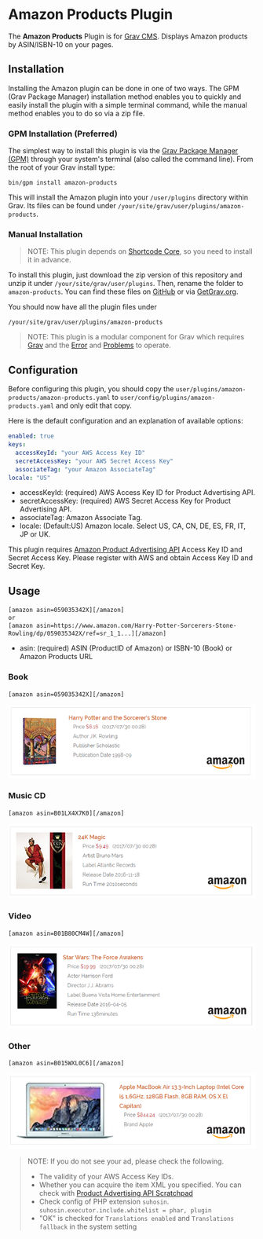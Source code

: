 # Amazon Products Plugin

The **Amazon Products** Plugin is for [Grav CMS](http://github.com/getgrav/grav). Displays Amazon products by ASIN/ISBN-10 on your pages.

## Installation

Installing the Amazon plugin can be done in one of two ways. The GPM (Grav Package Manager) installation method enables you to quickly and easily install the plugin with a simple terminal command, while the manual method enables you to do so via a zip file.

### GPM Installation (Preferred)

The simplest way to install this plugin is via the [Grav Package Manager (GPM)](http://learn.getgrav.org/advanced/grav-gpm) through your system's terminal (also called the command line).  From the root of your Grav install type:

    bin/gpm install amazon-products

This will install the Amazon plugin into your `/user/plugins` directory within Grav. Its files can be found under `/your/site/grav/user/plugins/amazon-products`.

### Manual Installation

> NOTE: This plugin depends on [Shortcode Core](https://github.com/getgrav/grav-plugin-shortcode-core), so you need to install it in advance.

To install this plugin, just download the zip version of this repository and unzip it under `/your/site/grav/user/plugins`. Then, rename the folder to `amazon-products`. You can find these files on [GitHub](https://github.com/kinformation/grav-plugin-amazon-products) or via [GetGrav.org](http://getgrav.org/downloads/plugins#extras).

You should now have all the plugin files under

    /your/site/grav/user/plugins/amazon-products

> NOTE: This plugin is a modular component for Grav which requires [Grav](http://github.com/getgrav/grav) and the [Error](https://github.com/getgrav/grav-plugin-error) and [Problems](https://github.com/getgrav/grav-plugin-problems) to operate.

## Configuration

Before configuring this plugin, you should copy the `user/plugins/amazon-products/amazon-products.yaml` to `user/config/plugins/amazon-products.yaml` and only edit that copy.

Here is the default configuration and an explanation of available options:

```yaml
enabled: true
keys:
  accessKeyId: "your AWS Access Key ID"
  secretAccessKey: "your AWS Secret Access Key"
  associateTag: "your Amazon AssociateTag"
locale: "US"
```

* accessKeyId: (required) AWS Access Key ID for Product Advertising API.
* secretAccessKey: (required) AWS Secret Access Key for Product Advertising API.
* associateTag: Amazon Associate Tag.
* locale: (Default:US) Amazon locale. Select US, CA, CN, DE, ES, FR, IT, JP or UK.

This plugin requires [Amazon Product Advertising API](https://affiliate-program.amazon.com/gp/advertising/api/detail/main.html) Access Key ID and Secret Access Key.
Please register with AWS and obtain Access Key ID and Secret Key.

## Usage

```
[amazon asin=059035342X][/amazon]
or
[amazon asin=https://www.amazon.com/Harry-Potter-Sorcerers-Stone-Rowling/dp/059035342X/ref=sr_1_1...][/amazon]
```
* asin: (required) ASIN (ProductID of Amazon) or ISBN-10 (Book) or Amazon Products URL

### Book

```
[amazon asin=059035342X][/amazon]
```
![](assets/image/sample_book.png)

### Music CD

```
[amazon asin=B01LX4X7K0][/amazon]
```
![](assets/image/sample_music.png)

### Video

```
[amazon asin=B01B80CM4W][/amazon]
```
![](assets/image/sample_dvd.png)

### Other

```
[amazon asin=B015WXL0C6][/amazon]
```
![](assets/image/sample_other.png)

> NOTE: If you do not see your ad, please check the following.
> * The validity of your AWS Access Key IDs.
> * Whether you can acquire the item XML you specified.
You can check with [Product Advertising API Scratchpad](http://webservices.amazon.com/scratchpad/)
> * Check config of PHP extension `suhosin`.
`suhosin.executor.include.whitelist = phar, plugin`
> * "OK" is checked for `Translations enabled` and `Translations fallback` in the system setting
